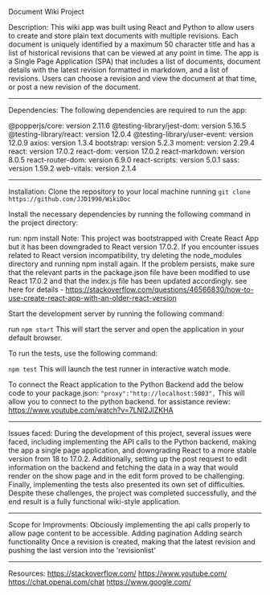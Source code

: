 Document Wiki Project

Description:
This wiki app was built using React and Python to allow users to create and store plain text documents with multiple revisions. Each document is uniquely identified by a maximum 50 character title and has a list of historical revisions that can be viewed at any point in time. The app is a Single Page Application (SPA) that includes a list of documents, document details with the latest revision formatted in markdown, and a list of revisions. Users can choose a revision and view the document at that time, or post a new revision of the document.

---

Dependencies:
The following dependencies are required to run the app:

@popperjs/core: version 2.11.6
@testing-library/jest-dom: version 5.16.5
@testing-library/react: version 12.0.4
@testing-library/user-event: version 12.0.9
axios: version 1.3.4
bootstrap: version 5.2.3
moment: version 2.29.4
react: version 17.0.2
react-dom: version 17.0.2
react-markdown: version 8.0.5
react-router-dom: version 6.9.0
react-scripts: version 5.0.1
sass: version 1.59.2
web-vitals: version 2.1.4

---

Installation:
Clone the repository to your local machine running
`git clone https://github.com/JJD1990/WikiDoc`

Install the necessary dependencies by running the following command in the project directory:

run:
npm install
Note: This project was bootstrapped with Create React App but it has been downgraded to React version 17.0.2. If you encounter issues related to React version incompatibility, try deleting the node_modules directory and running npm install again. If the problem persists, make sure that the relevant parts in the package.json file have been modified to use React 17.0.2 and that the index.js file has been updated accordingly.
see here for details - https://stackoverflow.com/questions/46566830/how-to-use-create-react-app-with-an-older-react-version

Start the development server by running the following command:

run
`npm start`
This will start the server and open the application in your default browser.

To run the tests, use the following command:

`npm test`
This will launch the test runner in interactive watch mode.

To connect the React application to the Python Backend add the below code to your package.json:
`"proxy":"http://localhost:5003",`
This will allow you to connect to the python backend.
for assistance review:
https://www.youtube.com/watch?v=7LNl2JlZKHA

---

Issues faced:
During the development of this project, several issues were faced, including implementing the API calls to the Python backend, making the app a single page application, and downgrading React to a more stable version from 18 to 17.0.2. Additionally, setting up the post request to edit information on the backend and fetching the data in a way that would render on the show page and in the edit form proved to be challenging. Finally, implementing the tests also presented its own set of difficulties. Despite these challenges, the project was completed successfully, and the end result is a fully functional wiki-style application.

---

Scope for Improvments:
Obciously implementing the api calls properly to allow page content to be accessible.
Adding pagination
Adding search functionality
Once a revision is created, making that the latest revision and pushing the last version into the 'revisionlist'

---

Resources:
https://stackoverflow.com/
https://www.youtube.com/
https://chat.openai.com/chat
https://www.google.com/

